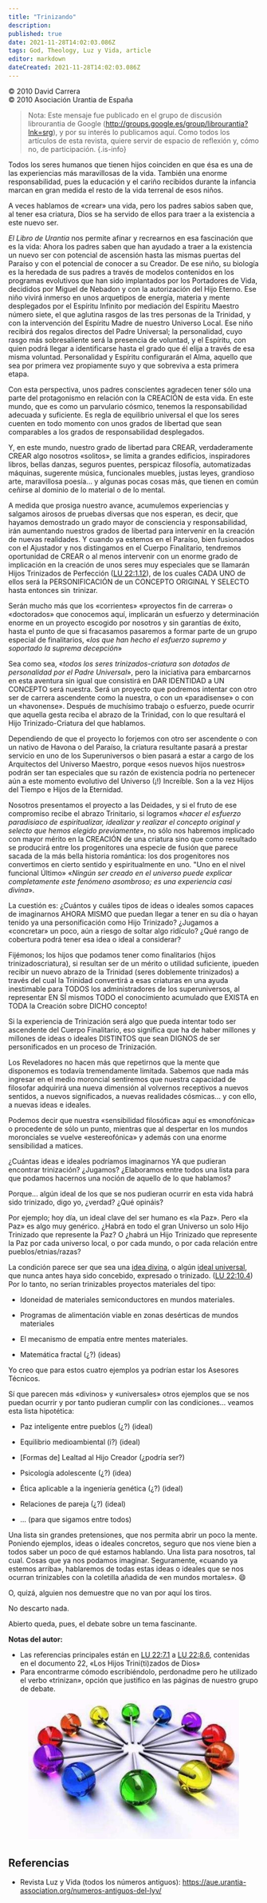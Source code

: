 ```yaml
---
title: "Trinizando"
description: 
published: true
date: 2021-11-28T14:02:03.086Z
tags: God, Theology, Luz y Vida, article
editor: markdown
dateCreated: 2021-11-28T14:02:03.086Z
---
```


<p class="v-card v-sheet theme--light grey lighten-3 px-2">© 2010 David Carrera<br>© 2010 Asociación Urantia de España</p>

> Nota: Este mensaje fue publicado en el grupo de discusión librourantia de Google (http://groups.google.es/group/librourantia?lnk=srg),  y por su interés lo publicamos aquí. Como todos los artículos de esta revista, quiere servir de espacio de reflexión y, cómo no, de participación.
{.is-info}

Todos los seres humanos que tienen hijos coinciden en que ésa es una de las experiencias más maravillosas de la vida. También una enorme responsabilidad, pues la educación y el cariño recibidos durante la infancia marcan en gran medida el resto de la vida terrenal de esos niños.

A veces hablamos de «crear» una vida, pero los padres sabios saben que, al tener esa criatura, Dios se ha servido de ellos para traer a la existencia a este nuevo ser.

_El Libro de Urantia_ nos permite afinar y recrearnos en esa fascinación que es la vida: Ahora los padres saben que han ayudado a traer a la existencia un nuevo ser con potencial de ascensión hasta las mismas puertas del Paraíso y con el potencial de conocer a su Creador. De ese niño, su biología es la heredada de sus padres a través de modelos contenidos en los programas evolutivos que han sido implantados por los Portadores de Vida, decididos por Miguel de Nebadon y con la autorización del Hijo Eterno. Ese niño vivirá inmerso en unos arquetipos de energía, materia y mente desplegados por el Espíritu Infinito por mediación del Espíritu Maestro número siete, el que aglutina rasgos de las tres personas de la Trinidad, y con la intervención del Espíritu Madre de nuestro Universo Local. Ese niño recibirá dos regalos directos del Padre Universal; la personalidad, cuyo rasgo más sobresaliente será la presencia de voluntad, y el Espíritu, con quien podrá llegar a identificarse hasta el grado que él elija a través de esa misma voluntad. Personalidad y Espíritu configurarán el Alma, aquello que sea por primera vez propiamente suyo y que sobreviva a esta primera etapa.

Con esta perspectiva, unos padres conscientes agradecen tener sólo una parte del protagonismo en relación con la CREACIÓN de esta vida. En este mundo, que es como un parvulario cósmico, tenemos la responsabilidad adecuada y suficiente. Es regla de equilibrio universal el que los seres cuenten en todo momento con unos grados de libertad que sean comparables a los grados de responsabilidad desplegados.

Y, en este mundo, nuestro grado de libertad para CREAR, verdaderamente CREAR algo nosotros «solitos», se limita a grandes edificios, inspiradores libros, bellas danzas, seguros puentes, perspicaz filosofía, automatizadas máquinas, sugerente música, funcionales muebles, justas leyes, grandioso arte, maravillosa poesía... y algunas pocas cosas más, que tienen en común ceñirse al dominio de lo material o de lo mental.

A medida que prosiga nuestro avance, acumulemos experiencias y salgamos airosos de pruebas diversas que nos esperan, es decir, que hayamos demostrado un grado mayor de consciencia y responsabilidad, irán aumentando nuestros grados de libertad para intervenir en la creación de nuevas realidades. Y cuando ya estemos en el Paraíso, bien fusionados con el Ajustador y nos distingamos en el Cuerpo Finalitario, tendremos oportunidad de CREAR o al menos intervenir con un enorme grado de implicación en la creación de unos seres muy especiales que se llamarán Hijos Trinizados de Perfección ([LU 22:1.12](/es/The_Urantia_Book/22#p1_12)), de los cuales CADA UNO de ellos será la PERSONIFICACIÓN de un CONCEPTO ORIGINAL Y SELECTO hasta entonces $\sin$ trinizar.

Serán mucho más que los «corrientes» «proyectos fin de carrera» o «doctorados» que conocemos aquí, implicarán un esfuerzo y determinación enorme en un proyecto escogido por nosotros y sin garantías de éxito, hasta el punto de que si fracasamos pasaremos a formar parte de un grupo especial de finalitarios, «_los que han hecho el esfuerzo supremo y soportado la suprema decepción_»

Sea como sea, «_todos los seres trinizados-criatura son dotados de personalidad por el Padre Universal_», pero la iniciativa para embarcarnos en esta aventura sin igual que consistirá en DAR IDENTIDAD a UN CONCEPTO será nuestra. Será un proyecto que podremos intentar con otro ser de carrera ascendente como la nuestra, o con un «paradisense» o con un «havonense». Después de muchísimo trabajo o esfuerzo, puede ocurrir que aquella gesta reciba el abrazo de la Trinidad, con lo que resultará el Hijo Trinizado-Criatura del que hablamos.

Dependiendo de que el proyecto lo forjemos con otro ser ascendente o con un nativo de Havona o del Paraíso, la criatura resultante pasará a prestar servicio en uno de los Superuniversos o bien pasará a estar a cargo de los Arquitectos del Universo Maestro, porque «esos nuevos hijos nuestros» podrán ser tan especiales que su razón de existencia podría no pertenecer aún a este momento evolutivo del Universo (¡!) Increíble. Son a la vez Hijos del Tiempo e Hijos de la Eternidad.

Nosotros presentamos el proyecto a las Deidades, y si el fruto de ese compromiso recibe el abrazo Trinitario, si logramos «_hacer el esfuerzo paradisiaco de espiritualizar, idealizar y realizar el concepto original y selecto que hemos elegido previamente_», no sólo nos habremos implicado con mayor mérito en la CREACIÓN de una criatura sino que como resultado se producirá entre los progenitores una especie de fusión que parece sacada de la más bella historia romántica: los dos progenitores nos convertimos en cierto sentido y espiritualmente en uno. "Uno en el nivel funcional Último» «_Ningún ser creado en el universo puede explicar completamente este fenómeno asombroso; es una experiencia casi divina_».

La cuestión es: ¿Cuántos y cuáles tipos de ideas o ideales somos capaces de imaginarnos AHORA MISMO que puedan llegar a tener en su día o hayan tenido ya una personificación como Hijo Trinizado? ¿Jugamos a «concretar» un poco, aún a riesgo de soltar algo ridículo? ¿Qué rango de cobertura podrá tener esa idea o ideal a considerar?

Fijémonos; los hijos que podamos tener como finalitarios (hijos trinizadoscriatura), si resultan ser de un mérito o utilidad suficiente, ipueden recibir un nuevo abrazo de la Trinidad (seres doblemente trinizados) a través del cual la Trinidad convertirá a esas criaturas en una ayuda inestimable para TODOS los administradores de los superuniversos, al representar EN SÍ mismos TODO el conocimiento acumulado que EXISTA en TODA la Creación sobre DICHO concepto!

Si la experiencia de Trinización será algo que pueda intentar todo ser ascendente del Cuerpo Finalitario, eso significa que ha de haber millones y millones de ideas o ideales DISTINTOS que sean DIGNOS de ser personificados en un proceso de Trinización.

Los Reveladores no hacen más que repetirnos que la mente que disponemos es todavía tremendamente limitada. Sabemos que nada más ingresar en el medio moroncial sentiremos que nuestra capacidad de filosofar adquirirá una nueva dimensión al volvernos receptivos a nuevos sentidos, a nuevos significados, a nuevas realidades cósmicas... y con ello, a nuevas ideas e ideales.

Podemos decir que nuestra «sensibilidad filosófica» aquí es «monofónica» o procedente de sólo un punto, mientras que al despertar en los mundos moronciales se vuelve «estereofónica» y además con una enorme sensibilidad a matices.

¿Cuántas ideas e ideales podríamos imaginarnos YA que pudieran encontrar trinización? ¿Jugamos? ¿Elaboramos entre todos una lista para que podamos hacernos una noción de aquello de lo que hablamos?

Porque... algún ideal de los que se nos pudieran ocurrir en esta vida habrá sido trinizado, digo yo, ¿verdad? ¿Qué opináis?

Por ejemplo; hoy día, un ideal clave del ser humano es «la Paz». Pero «la Paz» es algo muy genérico. ¿Habrá en todo el gran Universo un solo Hijo Trinizado que represente la Paz? O ¿habrá un Hijo Trinizado que represente la Paz por cada universo local, o por cada mundo, o por cada relación entre pueblos/etnias/razas?

La condición parece ser que sea una <ins>idea divina</ins>, o algún <ins>ideal universal</ins>, que nunca antes haya sido concebido, expresado o trinizado. ([LU 22:10.4](/es/The_Urantia_Book/22#p10_4)) Por lo tanto, no serían trinizables proyectos materiales del tipo:

- Idoneidad de materiales semiconductores en mundos materiales.

- Programas de alimentación viable en zonas desérticas de mundos materiales

- El mecanismo de empatía entre mentes materiales. 

- Matemática fractal (¿?) (ideas)

Yo creo que para estos cuatro ejemplos ya podrían estar los Asesores Técnicos.

Sí que parecen más «divinos» y «universales» otros ejemplos que se nos puedan ocurrir y por tanto pudieran cumplir con las condiciones... veamos esta lista hipotética:

- Paz inteligente entre pueblos (¿?) (ideal)

- Equilibrio medioambiental (i?) (ideal)

- [Formas de] Lealtad al Hijo Creador (¿podría ser?)

- Psicología adolescente (¿?) (idea)

- Ética aplicable a la ingeniería genética (¿?) (ideal)

- Relaciones de pareja (¿?) (ideal)

- ... (para que sigamos entre todos)

Una lista sin grandes pretensiones, que nos permita abrir un poco la mente. Poniendo ejemplos, ideas o ideales concretos, seguro que nos viene bien a todos saber un poco de qué estamos hablando. Una lista para nosotros, tal cual. Cosas que ya nos podamos imaginar. Seguramente, «cuando ya estemos arriba», hablaremos de todas estas ideas o ideales que se nos ocurran trinizables con la coletilla añadida de «en mundos mortales». :smile:

O, quizá, alguien nos demuestre que no van por aquí los tiros.

No descarto nada.

Abierto queda, pues, el debate sobre un tema fascinante.

**Notas del autor:**

- Las referencias principales están en [LU 22:7.1](/es/The_Urantia_Book/22#p7_1) a [LU 22:8.6](/es/The_Urantia_Book/22#p8_6), contenidas en el documento 22, «Los Hijos Trini(ti)zados de Dios» 
- Para encontrarme cómodo escribiéndolo, perdonadme pero he utilizado el verbo «trinizan», opción que justifico en las páginas de nuestro grupo de debate.

<figure id="Figure_1" class="image urantiapedia">
<img src="/image/article/Luz_y_Vida/LyV20/01.jpg">
</figure>

## Referencias

- Revista Luz y Vida (todos los números antiguos): https://aue.urantia-association.org/numeros-antiguos-del-lyv/